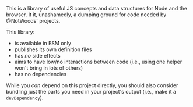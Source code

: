 This is a library of useful JS concepts and data structures for Node and the
browser. It it, unashamedly, a dumping ground for code needed by @NotWoods'
projects.

This library:

- is available in ESM only
- publishes its own definition files
- has _no_ side effects
- aims to have low/no interactions between code (i.e., using one helper won't
  bring in lots of others)
- has no dependencies

While you _can_ depend on this project directly, you should also consider
bundling just the parts you need in your project's output (i.e., make it a
`devDependency`).
